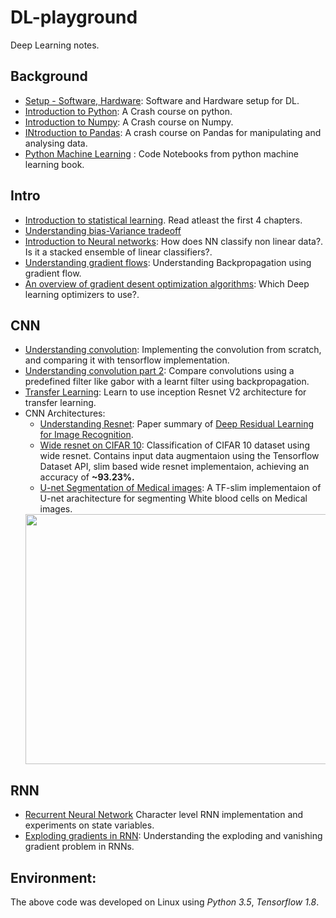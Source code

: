 # DL-playground
Deep Learning notes.

## Background
* [Setup - Software, Hardware](https://github.com/vijayDL/DL-playground/blob/master/background/Setup%20-%20Software%2C%20hardware.ipynb): Software and Hardware setup for DL.
* [Introduction to Python](https://github.com/vijayDL/DL-playground/blob/master/background/Python%20tutorials.ipynb): A Crash course on python.
* [Introduction to Numpy](https://raw.githubusercontent.com/vijayDL/DL-playground/master/background/Numpy%20Tutorials.ipynb): A Crash course on Numpy.
* [INtroduction to Pandas](https://raw.githubusercontent.com/vijayDL/DL-playground/master/background/Pandas%20Crash%20Course.ipynb): A crash course on Pandas for manipulating and analysing data.
* [Python Machine Learning](https://github.com/rasbt/python-machine-learning-book-2nd-edition) : Code Notebooks from python machine learning book.

## Intro
 * [Introduction to statistical learning](http://www-bcf.usc.edu/~gareth/ISL/ISLR%20Seventh%20Printing.pdf). Read atleast the first 4 chapters.
 * [Understanding bias-Variance tradeoff](http://scott.fortmann-roe.com/docs/BiasVariance.html)
 * [Introduction to Neural networks](https://github.com/vijayDL/DL-playground/blob/master/intro/1.%20Intro%20to%20Neural%20Networks.ipynb):
    How does NN classify non linear data?. Is it a stacked ensemble of linear classifiers?.
 * [Understanding gradient flows](https://github.com/vijayDL/DL-playground/blob/master/intro/2.%20Gradient%20Flow.ipynb):
    Understanding Backpropagation using gradient flow.
 * [An overview of gradient desent optimization algorithms](http://ruder.io/optimizing-gradient-descent/): Which Deep learning optimizers to use?.
    
## CNN
 * [Understanding convolution](https://github.com/vijayDL/DL-playground/blob/master/cnn/1.%20Understanding%20Convolution.ipynb):  Implementing the convolution from scratch, and comparing it with tensorflow implementation.
 * [Understanding convolution part 2](https://github.com/vijayDL/DL-playground/blob/master/cnn/1a.%20Understanding%20Convolution%20Network%20-%20Part2.ipynb):
   Compare convolutions using a predefined filter like gabor with a learnt filter using backpropagation.
 * [Transfer Learning](https://github.com/vijayDL/DL-playground/blob/master/cnn/2.%20Transfer%20Learning%20inception_resnet_v2.ipynb):
   Learn to use inception Resnet V2 architecture for transfer learning.
 * CNN Architectures:
     * [Understanding Resnet](https://github.com/vijayDL/DL-playground/tree/master/cnn/cnn_architectures/resnet):
      Paper summary of [Deep Residual Learning for Image Recognition](https://arxiv.org/pdf/1512.03385.pdf).
     * [Wide resnet on CIFAR 10](https://github.com/vijayDL/DL-playground/tree/master/cnn/cnn_architectures/wide-resnet):
         Classification of CIFAR 10 dataset using wide resnet. Contains input data augmentaion using the Tensorflow Dataset API, 
         slim based wide resnet implementaion, achieving an accuracy of **~93.23%.**
     * [U-net Segmentation of Medical images](https://github.com/vijayDL/DL-playground/tree/master/cnn/cnn_architectures/segmentation): A TF-slim implementaion of U-net arachitecture for segmenting White blood cells on Medical images.       
     <img src='https://github.com/vijayDL/DL-playground/blob/master/cnn/cnn_architectures/segmentation/result.png' height='400' width='600'>   
  
## RNN
 * [Recurrent Neural Network](https://github.com/vijayDL/DL-playground/blob/master/rnn/1.%20Recurrent%20Neural%20Networks.ipynb)
   Character level RNN implementation and experiments on state variables.
 * [Exploding gradients in RNN](https://github.com/vijayDL/DL-playground/blob/master/rnn/2.%20Exploding%20gradient%20.ipynb):
   Understanding the exploding and vanishing gradient problem in RNNs.
   
   
 ## Environment:
 The above code was developed on Linux using *Python 3.5*, *Tensorflow 1.8*.
